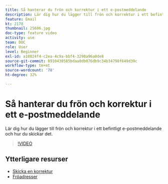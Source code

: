 ```yaml
---
title: Så hanterar du frön och korrektur i ett e-postmeddelande
description: Lär dig hur du lägger till frön och korrektur i ett befintligt e-postmeddelande och hur du skickar det.
feature: Email
kt: 2178
thumbnail: 25606.jpg
doc-type: feature video
activity: use
team: DOC
role: User
level: Beginner
exl-id: a10824f4-c2ea-4c9a-bbf4-3290a96a0de8
source-git-commit: 8910430585bdaa0db076db9c34b34798f649d39c
workflow-type: tm+mt
source-wordcount: '78'
ht-degree: 32%

---
```


# Så hanterar du frön och korrektur i ett e-postmeddelande

Lär dig hur du lägger till frön och korrektur i ett befintligt e-postmeddelande och hur du skickar det.

>[!VIDEO](https://video.tv.adobe.com/v/25606?quality=12)

## Ytterligare resurser

- [Skicka en korrektur](https://experienceleague.adobe.com/docs/campaign-classic/using/transactional-messaging/message-templates/testing-message-templates.html#sending-a-proof?lang=en)
- [Fröadresser](https://experienceleague.adobe.com/docs/campaign-classic/using/configuring-campaign-classic/use-a-custom-recipient-table/seed-addresses.html?lang=en)
